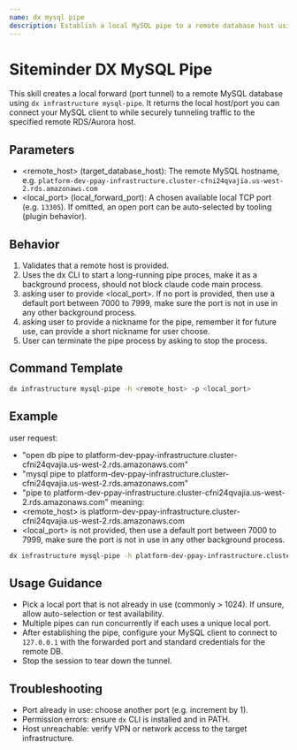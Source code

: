```yaml
---
name: dx mysql pipe
description: Establish a local MySQL pipe to a remote database host using the dx infrastructure mysql-pipe command.
---
```


# Siteminder DX MySQL Pipe

This skill creates a local forward (port tunnel) to a remote MySQL database using `dx infrastructure mysql-pipe`. It returns the local host/port you can connect your MySQL client to while securely tunneling traffic to the specified remote RDS/Aurora host.

## Parameters
- <remote_host> (target_database_host): The remote MySQL hostname, e.g. `platform-dev-ppay-infrastructure.cluster-cfni24qvajia.us-west-2.rds.amazonaws.com`
- <local_port> (local_forward_port): A chosen available local TCP port (e.g. `13305`). If omitted, an open port can be auto-selected by tooling (plugin behavior).

## Behavior
1. Validates that a remote host is provided.
2. Uses the dx CLI to start a long-running pipe proces, make it as a background process, should not block claude code main process.
3. asking user to provide <local_port>. If no port is provided, then use a default port between 7000 to 7999, make sure the port is not in use in any other background process.
4. asking user to provide a nickname for the pipe, remember it for future use, can provide a short nickname for user choose.
5. User can terminate the pipe process by asking to stop the process.

## Command Template
```bash
dx infrastructure mysql-pipe -h <remote_host> -p <local_port>
```

## Example
user request:
- "open db pipe to platform-dev-ppay-infrastructure.cluster-cfni24qvajia.us-west-2.rds.amazonaws.com"
- "mysql pipe to platform-dev-ppay-infrastructure.cluster-cfni24qvajia.us-west-2.rds.amazonaws.com"
- "pipe to platform-dev-ppay-infrastructure.cluster-cfni24qvajia.us-west-2.rds.amazonaws.com"
meaning:
- <remote_host> is platform-dev-ppay-infrastructure.cluster-cfni24qvajia.us-west-2.rds.amazonaws.com
- <local_port> is not provided, then use a default port between 7000 to 7999, make sure the port is not in use in any other background process.

```bash
dx infrastructure mysql-pipe -h platform-dev-ppay-infrastructure.cluster-cfni24qvajia.us-west-2.rds.amazonaws.com -p 13305
```

## Usage Guidance
- Pick a local port that is not already in use (commonly > 1024). If unsure, allow auto-selection or test availability.
- Multiple pipes can run concurrently if each uses a unique local port.
- After establishing the pipe, configure your MySQL client to connect to `127.0.0.1` with the forwarded port and standard credentials for the remote DB.
- Stop the session to tear down the tunnel.

## Troubleshooting
- Port already in use: choose another port (e.g. increment by 1).
- Permission errors: ensure `dx` CLI is installed and in PATH.
- Host unreachable: verify VPN or network access to the target infrastructure.

